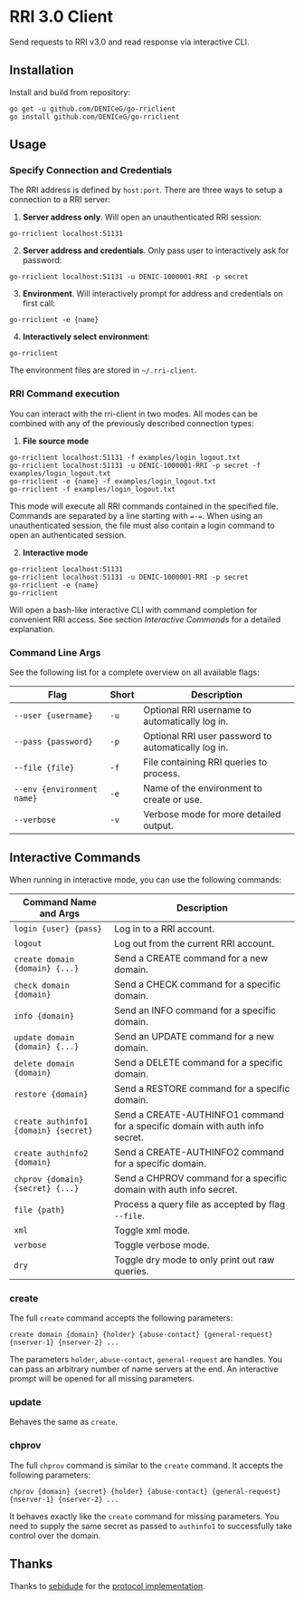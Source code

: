 # RRI 3.0 Client

Send requests to RRI v3.0 and read response via interactive CLI.

## Installation

Install and build from repository:

```
go get -u github.com/DENICeG/go-rriclient
go install github.com/DENICeG/go-rriclient
```

## Usage

### Specify Connection and Credentials

The RRI address is defined by `host:port`. There are three ways to setup a connection to a RRI server:

1. **Server address only**. Will open an unauthenticated RRI session:

```
go-rriclient localhost:51131
```

2. **Server address and credentials**. Only pass user to interactively ask for password:

```
go-rriclient localhost:51131 -u DENIC-1000001-RRI -p secret
```

3. **Environment**. Will interactively prompt for address and credentials on first call:

```
go-rriclient -e {name}
```

4. **Interactively select environment**:

```
go-rriclient
```

The environment files are stored in `~/.rri-client`.

### RRI Command execution

You can interact with the rri-client in two modes. All modes can be combined with any of the previously described connection types:

1. **File source mode**

```
go-rriclient localhost:51131 -f examples/login_logout.txt
go-rriclient localhost:51131 -u DENIC-1000001-RRI -p secret -f examples/login_logout.txt
go-rriclient -e {name} -f examples/login_logout.txt
go-rriclient -f examples/login_logout.txt
```

This mode will execute all RRI commands contained in the specified file. Commands are separated by a line starting with `=-=`. When using an unauthenticated session, the file must also contain a login command to open an authenticated session.

2. **Interactive mode**

```
go-rriclient localhost:51131
go-rriclient localhost:51131 -u DENIC-1000001-RRI -p secret
go-rriclient -e {name}
go-rriclient
```

Will open a bash-like interactive CLI with command completion for convenient RRI access. See section *Interactive Commands* for a detailed explanation.

### Command Line Args

See the following list for a complete overview on all available flags:

| Flag | Short | Description |
| ---- | ----- | ----------- |
| `--user {username}` | `-u` | Optional RRI username to automatically log in. |
| `--pass {password}` | `-p` | Optional RRI user password to automatically log in. |
| `--file {file}` | `-f` | File containing RRI queries to process. |
| `--env {environment name}` | `-e` | Name of the environment to create or use. |
| `--verbose` | `-v` | Verbose mode for more detailed output. |

## Interactive Commands

When running in interactive mode, you can use the following commands:

| Command Name and Args | Description |
| --------------------- | ----------- |
| `login {user} {pass}` | Log in to a RRI account. |
| `logout` | Log out from the current RRI account. |
| `create domain {domain} {...}` | Send a CREATE command for a new domain. |
| `check domain {domain}` | Send a CHECK command for a specific domain. |
| `info {domain}` | Send an INFO command for a specific domain. |
| `update domain {domain} {...}` | Send an UPDATE command for a new domain. |
| `delete domain {domain}` | Send a DELETE command for a specific domain. |
| `restore {domain}` | Send a RESTORE command for a specific domain. |
| `create authinfo1 {domain} {secret}` | Send a CREATE-AUTHINFO1 command for a specific domain with auth info secret. |
| `create authinfo2 {domain}` | Send a CREATE-AUTHINFO2 command for a specific domain. |
| `chprov {domain} {secret} {...}` | Send a CHPROV command for a specific domain with auth info secret. |
| `file {path}` | Process a query file as accepted by flag `--file`. |
| `xml` | Toggle xml mode. |
| `verbose` | Toggle verbose mode. |
| `dry` | Toggle dry mode to only print out raw queries. |

### create

The full `create` command accepts the following parameters:

```
create domain {domain} {holder} {abuse-contact} {general-request} {nserver-1} {nserver-2} ...
```

The parameters `holder`, `abuse-contact`, `general-request` are handles. You can pass an arbitrary number of name servers at the end. An interactive prompt will be opened for all missing parameters.

### update

Behaves the same as `create`.

### chprov

The full `chprov` command is similar to the `create` command. It accepts the following parameters:

```
chprov {domain} {secret} {holder} {abuse-contact} {general-request} {nserver-1} {nserver-2} ...
```

It behaves exactly like the `create` command for missing parameters. You need to supply the same secret as passed to `authinfo1` to successfully take control over the domain.

## Thanks

Thanks to [sebidude](https://github.com/sebidude) for the [protocol implementation](https://github.com/sebidude/go-rri).